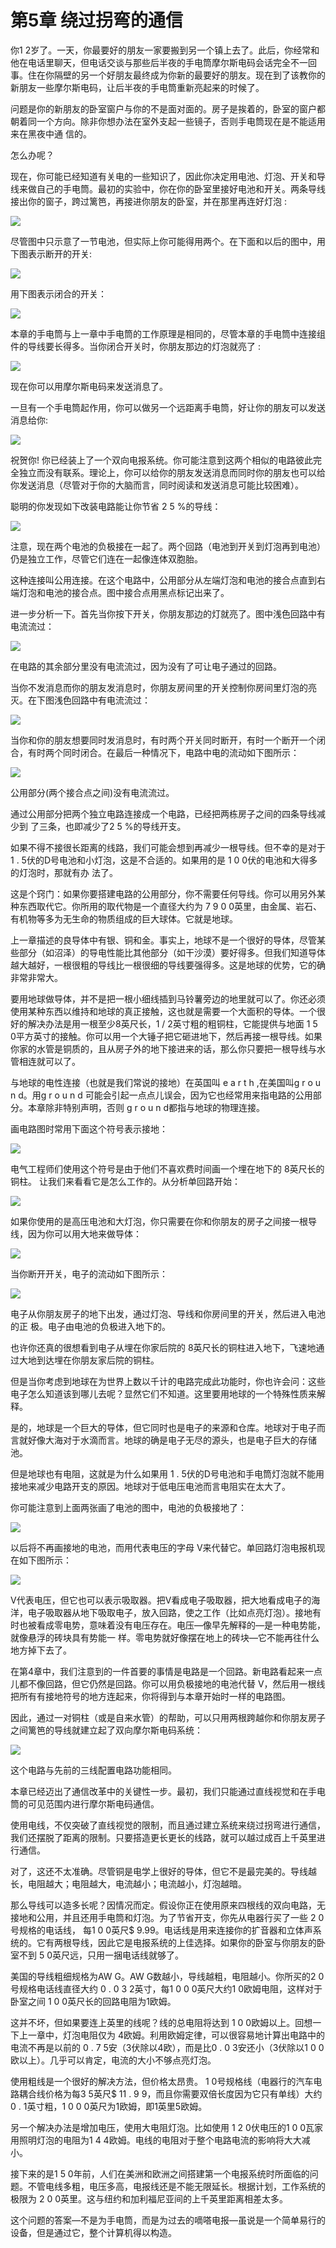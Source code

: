 # 第5章 绕过拐弯的通信

你1 2岁了。一天，你最要好的朋友一家要搬到另一个镇上去了。此后，你经常和他在电话里聊天，但电话交谈与那些后半夜的手电筒摩尔斯电码会话完全不一回事。住在你隔壁的另一个好朋友最终成为你新的最要好的朋友。现在到了该教你的新朋友一些摩尔斯电码，让后半夜的手电筒重新亮起来的时候了。&#x20;

问题是你的新朋友的卧室窗户与你的不是面对面的。房子是挨着的，卧室的窗户都朝着同一个方向。除非你想办法在室外支起一些镜子，否则手电筒现在是不能适用来在黑夜中通 信的。&#x20;

怎么办呢？&#x20;

现在，你可能已经知道有关电的一些知识了，因此你决定用电池、灯泡、开关和导线来做自己的手电筒。最初的实验中，你在你的卧室里接好电池和开关。两条导线接出你的窗子，跨过篱笆，再接进你朋友的卧室，并在那里再连好灯泡 :

![](<.gitbook/assets/image (8).png>)

尽管图中只示意了一节电池，但实际上你可能得用两个。在下面和以后的图中，用下图表示断开的开关:

![](<.gitbook/assets/image (17) (1).png>)

用下图表示闭合的开关：

![](<.gitbook/assets/image (27).png>)

本章的手电筒与上一章中手电筒的工作原理是相同的，尽管本章的手电筒中连接组件的导线要长得多。当你闭合开关时，你朋友那边的灯泡就亮了 :

![](<.gitbook/assets/image (20).png>)

现在你可以用摩尔斯电码来发送消息了。&#x20;

一旦有一个手电筒起作用，你可以做另一个远距离手电筒，好让你的朋友可以发送消息给你:

![](<.gitbook/assets/image (19) (1).png>)

祝贺你! 你已经装上了一个双向电报系统。你可能注意到这两个相似的电路彼此完全独立而没有联系。理论上，你可以给你的朋友发送消息而同时你的朋友也可以给你发送消息（尽管对于你的大脑而言，同时阅读和发送消息可能比较困难）。&#x20;

聪明的你发现如下改装电路能让你节省 2 5 %的导线：

![](<.gitbook/assets/image (21) (1).png>)

注意，现在两个电池的负极接在一起了。两个回路（电池到开关到灯泡再到电池）仍是独立工作，尽管它们连在一起像连体双胞胎。&#x20;

这种连接叫公用连接。在这个电路中，公用部分从左端灯泡和电池的接合点直到右端灯泡和电池的接合点。图中接合点用黑点标记出来了。&#x20;

进一步分析一下。首先当你按下开关，你朋友那边的灯就亮了。图中浅色回路中有电流流过：

![](<.gitbook/assets/image (15).png>)

在电路的其余部分里没有电流流过，因为没有了可让电子通过的回路。&#x20;

当你不发消息而你的朋友发消息时，你朋友房间里的开关控制你房间里灯泡的亮灭。在下图浅色回路中有电流流过：

![](<.gitbook/assets/image (24).png>)

当你和你的朋友想要同时发消息时，有时两个开关同时断开，有时一个断开一个闭合，有时两个同时闭合。在最后一种情况下，电路中电的流动如下图所示：

![](<.gitbook/assets/image (14).png>)

公用部分(两个接合点之间)没有电流流过。&#x20;

通过公用部分把两个独立电路连接成一个电路，已经把两栋房子之间的四条导线减少到 了三条，也即减少了2 5 %的导线开支。&#x20;

如果不得不接很长距离的线路，我们可能会想到再减少一根导线。但不幸的是对于 1 . 5伏的D号电池和小灯泡，这是不合适的。如果用的是 1 0 0伏的电池和大得多的灯泡时，那就有办 法了。&#x20;

这是个窍门：如果你要搭建电路的公用部分，你不需要任何导线。你可以用另外某种东西取代它。你所用的取代物是一个直径大约为 7 9 0 0英里，由金属、岩石、有机物等多为无生命的物质组成的巨大球体。它就是地球。

上一章描述的良导体中有银、铜和金。事实上，地球不是一个很好的导体，尽管某些部分（如沼泽）的导电性能比其他部分（如干沙漠）要好得多。但我们知道导体越大越好，一根很粗的导线比一根很细的导线要强得多。这是地球的优势，它的确非常非常大。&#x20;

要用地球做导体，并不是把一根小细线插到马铃薯旁边的地里就可以了。你还必须使用某种东西以维持和地球的真正接触，这也就是需要一个大面积的导体。一个很好的解决办法是用一根至少8英尺长，1 / 2英寸粗的粗铜柱，它能提供与地面 1 5 0平方英寸的接触。你可以用一个大锤子把它砸进地下，然后再接一根导线。如果你家的水管是铜质的，且从房子外的地下接进来的话，那么你只要把一根导线与水管相连就可以了。&#x20;

与地球的电性连接（也就是我们常说的接地）在英国叫 e a r t h ,在美国叫g r o u n d。用g r o u n d 可能会引起一点点儿误会，因为它也经常用来指电路的公用部分。本章除非特别声明，否则 g r o u n d都指与地球的物理连接。

&#x20;画电路图时常用下面这个符号表示接地：

![](<.gitbook/assets/image (26).png>)

电气工程师们使用这个符号是由于他们不喜欢费时间画一个埋在地下的 8英尺长的铜柱。 让我们来看看它是怎么工作的。从分析单回路开始：

![](<.gitbook/assets/image (23).png>)

如果你使用的是高压电池和大灯泡，你只需要在你和你朋友的房子之间接一根导线，因为你可以用大地来做导体：

![](<.gitbook/assets/image (18) (1).png>)

当你断开开关，电子的流动如下图所示：

![](<.gitbook/assets/image (5).png>)

电子从你朋友房子的地下出发，通过灯泡、导线和你房间里的开关，然后进入电池的正 极。电子由电池的负极进入地下的。&#x20;

也许你还真的很想看到电子从埋在你家后院的 8英尺长的铜柱进入地下，飞速地通过大地到达埋在你朋友家后院的铜柱。&#x20;

但是当你考虑到地球在为世界上数以千计的电路完成此功能时，你也许会问：这些电子怎么知道该到哪儿去呢？显然它们不知道。这里要用地球的一个特殊性质来解释。&#x20;

是的，地球是一个巨大的导体，但它同时也是电子的来源和仓库。地球对于电子而言就好像大海对于水滴而言。地球的确是电子无尽的源头，也是电子巨大的存储池。&#x20;

但是地球也有电阻，这就是为什么如果用 1 . 5伏的D号电池和手电筒灯泡就不能用接地来减少电路开支的原因。地球对于低电压电池而言电阻实在太大了。

你可能注意到上面两张画了电池的图中，电池的负极接地了：

![](<.gitbook/assets/image (22) (1).png>)

以后将不再画接地的电池，而用代表电压的字母 V来代替它。单回路灯泡电报机现在如下图所示：

![](<.gitbook/assets/image (25).png>)

V代表电压，但它也可以表示吸取器。把V看成电子吸取器，把大地看成电子的海洋，电子吸取器从地下吸取电子，放入回路，使之工作（比如点亮灯泡）。接地有时也被看成零电势，意味着没有电压存在。电压—像早先解释的—是一种电势能，就像悬浮的砖块具有势能一 样。零电势就好像摆在地上的砖块—它不能再往什么地方掉下去了。&#x20;

在第4章中，我们注意到的一件首要的事情是电路是一个回路。新电路看起来一点儿都不像回路，但它仍然是回路。你可以用负极接地的电池代替 V，然后用一根线把所有有接地符号的地方连起来，你将得到与本章开始时一样的电路图。&#x20;

因此，通过一对铜柱（或是自来水管）的帮助，可以只用两根跨越你和你朋友房子之间篱笆的导线就建立起了双向摩尔斯电码系统：

![](<.gitbook/assets/image (16) (1).png>)

这个电路与先前的三线配置电路功能相同。&#x20;

本章已经迈出了通信改革中的关键性一步。最初，我们只能通过直线视觉和在手电筒的可见范围内进行摩尔斯电码通信。&#x20;

使用电线，不仅突破了直线视觉的限制，而且通过建立系统来绕过拐弯进行通信，我们还摆脱了距离的限制。只要搭造更长更长的线路，就可以越过成百上千英里进行通信。&#x20;

对了，这还不太准确。尽管铜是电学上很好的导体，但它不是最完美的。导线越长，电阻越大；电阻越大，电流越小；电流越小，灯泡越暗。&#x20;

那么导线可以造多长呢？因情况而定。假设你正在使用原来四根线的双向电路，无接地和公用，并且还用手电筒和灯泡。为了节省开支，你先从电器行买了一些 2 0号规格的电话线， 每1 0 0英尺$ 9.99。电话线是用来连接你的扩音器和立体声系统的。它有两根导线，因此它是电报系统的上佳选择。如果你的卧室与你朋友的卧室不到 5 0英尺远，只用一捆电话线就够了。&#x20;

美国的导线粗细规格为AW G。AW G数越小，导线越粗，电阻越小。你所买的2 0号规格电话线直径大约 0 . 0 3 2英寸，每1 0 0 0英尺大约1 0欧姆电阻，这样对于卧室之间 1 0 0英尺长的回路电阻为1欧姆。

这并不坏，但如果要连上英里的线呢？线的总电阻将达到 1 0 0欧姆以上。回想一下上一章中，灯泡电阻仅为 4欧姆。利用欧姆定律，可以很容易地计算出电路中的电流不再是以前的 0 . 7 5安（3伏除以4欧），而是比0 . 0 3安还小（3伏除以1 0 0欧以上）。几乎可以肯定，电流的大小不够点亮灯泡。&#x20;

使用粗线是一个很好的解决方法，但价格太昂贵。 1 0号规格线（电器行的汽车电路耦合线价格为每3 5英尺$ 11 . 9 9，而且你需要双倍长度因为它只有单线）大约 0 . 1英寸粗，1 0 0 0英尺为1欧姆，即1英里5欧姆。&#x20;

另一个解决办法是增加电压，使用大电阻灯泡。比如使用 1 2 0伏电压的1 0 0瓦家用照明灯泡的电阻为1 4 4欧姆。电线的电阻对于整个电路电流的影响将大大减小。

接下来的是1 5 0年前，人们在美洲和欧洲之间搭建第一个电报系统时所面临的问题。不管电线多粗，电压多高，电报线还是不能无限延长。根据计划，工作系统的极限为 2 0 0英里。这与纽约和加利福尼亚间的上千英里距离相差太多。&#x20;

这个问题的答案—不是为手电筒，而是为过去的嘀嗒电报—虽说是一个简单易行的设备，但是通过它，整个计算机得以构造。

